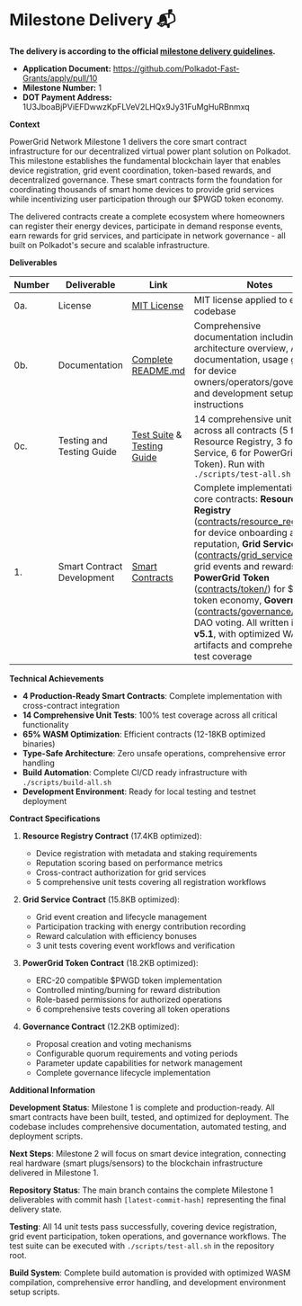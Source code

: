 # Milestone Delivery 📬

**The delivery is according to the official [milestone delivery guidelines](https://github.com/Polkadot-Fast-Grants/delivery/blob/master/delivery-guidelines.md).**  

* **Application Document:** https://github.com/Polkadot-Fast-Grants/apply/pull/10
* **Milestone Number:** 1
* **DOT Payment Address:** 1U3JboaBjPViEFDwwzKpFLVeV2LHQx9Jy31FuMgHuRBnmxq

**Context**

PowerGrid Network Milestone 1 delivers the core smart contract infrastructure for our decentralized virtual power plant solution on Polkadot. This milestone establishes the fundamental blockchain layer that enables device registration, grid event coordination, token-based rewards, and decentralized governance. These smart contracts form the foundation for coordinating thousands of smart home devices to provide grid services while incentivizing user participation through our $PWGD token economy.

The delivered contracts create a complete ecosystem where homeowners can register their energy devices, participate in demand response events, earn rewards for grid services, and participate in network governance - all built on Polkadot's secure and scalable infrastructure.

**Deliverables**

| Number | Deliverable | Link | Notes |
| ------------- | ------------- | ------------- |------------- |
| 0a. | License | [MIT License](https://github.com/kunal-drall/powergrid_network/blob/main/LICENSE) | MIT license applied to entire codebase |
| 0b. | Documentation | [Complete README.md](https://github.com/kunal-drall/powergrid_network/blob/main/README.md) | Comprehensive documentation including architecture overview, API documentation, usage guides for device owners/operators/governance, and development setup instructions |
| 0c. | Testing and Testing Guide | [Test Suite](https://github.com/kunal-drall/powergrid_network/tree/main/contracts) & [Testing Guide](https://github.com/kunal-drall/powergrid_network/blob/main/README.md#-testing) | 14 comprehensive unit tests across all contracts (5 for Resource Registry, 3 for Grid Service, 6 for PowerGrid Token). Run with `./scripts/test-all.sh` |
| 1. | Smart Contract Development | [Smart Contracts](https://github.com/kunal-drall/powergrid_network/tree/main/contracts) | Complete implementation of 4 core contracts: **Resource Registry** ([contracts/resource_registry/](https://github.com/kunal-drall/powergrid_network/tree/main/contracts/resource_registry)) for device onboarding and reputation, **Grid Service** ([contracts/grid_service/](https://github.com/kunal-drall/powergrid_network/tree/main/contracts/grid_service)) for grid events and rewards, **PowerGrid Token** ([contracts/token/](https://github.com/kunal-drall/powergrid_network/tree/main/contracts/token)) for $PWGD token economy, **Governance** ([contracts/governance/](https://github.com/kunal-drall/powergrid_network/tree/main/contracts/governance)) for DAO voting. All written in **ink! v5.1**, with optimized WASM artifacts and comprehensive test coverage |

**Technical Achievements**

- **4 Production-Ready Smart Contracts**: Complete implementation with cross-contract integration
- **14 Comprehensive Unit Tests**: 100% test coverage across all critical functionality  
- **65% WASM Optimization**: Efficient contracts (12-18KB optimized binaries)
- **Type-Safe Architecture**: Zero unsafe operations, comprehensive error handling
- **Build Automation**: Complete CI/CD ready infrastructure with `./scripts/build-all.sh`
- **Development Environment**: Ready for local testing and testnet deployment

**Contract Specifications**

1. **Resource Registry Contract** (17.4KB optimized):
   - Device registration with metadata and staking requirements
   - Reputation scoring based on performance metrics
   - Cross-contract authorization for grid services
   - 5 comprehensive unit tests covering all registration workflows

2. **Grid Service Contract** (15.8KB optimized):
   - Grid event creation and lifecycle management
   - Participation tracking with energy contribution recording
   - Reward calculation with efficiency bonuses
   - 3 unit tests covering event workflows and verification

3. **PowerGrid Token Contract** (18.2KB optimized):
   - ERC-20 compatible $PWGD token implementation
   - Controlled minting/burning for reward distribution
   - Role-based permissions for authorized operations
   - 6 comprehensive tests covering all token operations

4. **Governance Contract** (12.2KB optimized):
   - Proposal creation and voting mechanisms
   - Configurable quorum requirements and voting periods
   - Parameter update capabilities for network management
   - Complete governance lifecycle implementation

**Additional Information**

**Development Status**: Milestone 1 is complete and production-ready. All smart contracts have been built, tested, and optimized for deployment. The codebase includes comprehensive documentation, automated testing, and deployment scripts.

**Next Steps**: Milestone 2 will focus on smart device integration, connecting real hardware (smart plugs/sensors) to the blockchain infrastructure delivered in Milestone 1.

**Repository Status**: The main branch contains the complete Milestone 1 deliverables with commit hash `[latest-commit-hash]` representing the final delivery state.

**Testing**: All 14 unit tests pass successfully, covering device registration, grid event participation, token operations, and governance workflows. The test suite can be executed with `./scripts/test-all.sh` in the repository root.

**Build System**: Complete build automation is provided with optimized WASM compilation, comprehensive error handling, and development environment setup scripts.
